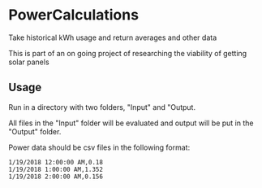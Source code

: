# PowerCalculations
Take historical kWh usage and return averages and other data

This is part of an on going project of researching the viability of getting solar panels

## Usage
Run in a directory with two folders, "Input" and "Output.

All files in the "Input" folder will be evaluated and output will be put in the "Output" folder.

Power data should be csv files in the following format:

````
1/19/2018 12:00:00 AM,0.18
1/19/2018 1:00:00 AM,1.352
1/19/2018 2:00:00 AM,0.156
